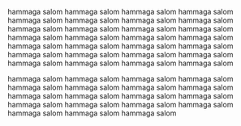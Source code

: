 hammaga salom 
hammaga salom hammaga salom hammaga salom hammaga salom 
hammaga salom hammaga salom hammaga salom hammaga salom 
hammaga salom hammaga salom hammaga salom 
hammaga salom hammaga salom hammaga salom hammaga salom 
hammaga salom hammaga salom hammaga salom hammaga salom 
hammaga salom hammaga salom 
hammaga salom 
hammaga salom 
hammaga salom hammaga salom hammaga salom hammaga salom 

hammaga salom hammaga salom hammaga salom hammaga salom 
hammaga salom hammaga salom hammaga salom 
hammaga salom 
hammaga salom hammaga salom hammaga salom hammaga salom 
hammaga salom hammaga salom hammaga salom 
hammaga salom hammaga salom 
hammaga salom hammaga salom 
